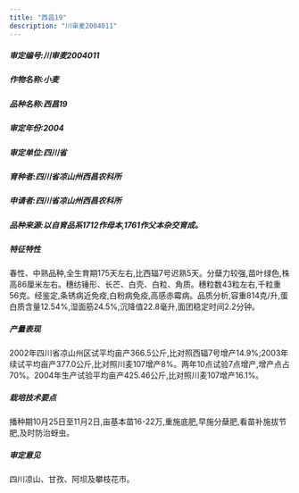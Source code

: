 ```yaml
---
title: "西昌19"
description: "川审麦2004011"
---
```

##### 审定编号:川审麦2004011

##### 作物名称:小麦

##### 品种名称:西昌19

##### 审定年份:2004

##### 审定单位:四川省

##### 育种者:四川省凉山州西昌农科所

##### 申请者:四川省凉山州西昌农科所

##### 品种来源:以自育品系1712作母本,1761作父本杂交育成。

##### 特征特性
春性、中熟品种,全生育期175天左右,比西辐7号迟熟5天。分蘖力较强,苗叶绿色,株高86厘米左右。穗纺锤形、长芒、白壳、白粒、角质。穗粒数43粒左右,千粒重56克。经鉴定,条锈病近免疫,白粉病免疫,高感赤霉病。品质分析,容重814克/升,蛋白质含量12.54%,湿面筋24.5%,沉降值22.8毫升,面团稳定时间2.2分钟。

##### 产量表现
2002年四川省凉山州区试平均亩产366.5公斤,比对照西辐7号增产14.9%;2003年续试平均亩产377.0公斤,比对照川麦107增产8%。两年10点试验7点增产,增产点占70%。2004年生产试验平均亩产425.46公斤,比对照川麦107增产16.1%。

##### 栽培技术要点
播种期10月25日至11月2日,亩基本苗16-22万,重施底肥,早施分蘖肥,看苗补施拔节肥,及时防治蚜虫。

##### 审定意见
四川凉山、甘孜、阿坝及攀枝花市。
